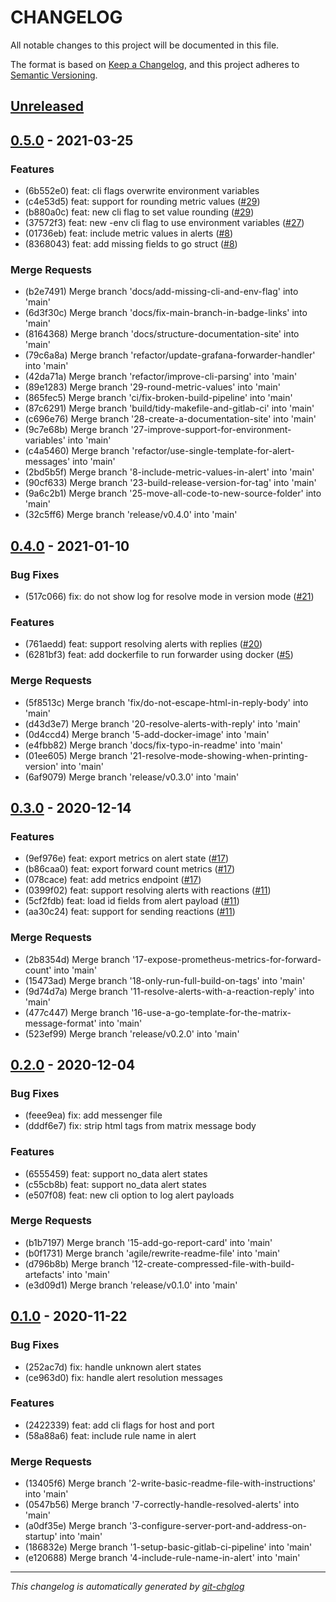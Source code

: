 # CHANGELOG

All notable changes to this project will be documented in this file.

The format is based on [Keep a Changelog], and this project adheres to [Semantic Versioning].

## [Unreleased]


## [0.5.0] - 2021-03-25
### Features
- (6b552e0) feat: cli flags overwrite environment variables
- (c4e53d5) feat: support for rounding metric values ([#29](https://gitlab.com/hectorjsmith/grafana-matrix-forwarder/issues/29))
- (b880a0c) feat: new cli flag to set value rounding ([#29](https://gitlab.com/hectorjsmith/grafana-matrix-forwarder/issues/29))
- (37572f3) feat: new -env cli flag to use environment variables ([#27](https://gitlab.com/hectorjsmith/grafana-matrix-forwarder/issues/27))
- (01736eb) feat: include metric values in alerts ([#8](https://gitlab.com/hectorjsmith/grafana-matrix-forwarder/issues/8))
- (8368043) feat: add missing fields to go struct ([#8](https://gitlab.com/hectorjsmith/grafana-matrix-forwarder/issues/8))

### Merge Requests
- (b2e7491) Merge branch 'docs/add-missing-cli-and-env-flag' into 'main'
- (6d3f30c) Merge branch 'docs/fix-main-branch-in-badge-links' into 'main'
- (8164368) Merge branch 'docs/structure-documentation-site' into 'main'
- (79c6a8a) Merge branch 'refactor/update-grafana-forwarder-handler' into 'main'
- (42da71a) Merge branch 'refactor/improve-cli-parsing' into 'main'
- (89e1283) Merge branch '29-round-metric-values' into 'main'
- (865fec5) Merge branch 'ci/fix-broken-build-pipeline' into 'main'
- (87c6291) Merge branch 'build/tidy-makefile-and-gitlab-ci' into 'main'
- (c696e76) Merge branch '28-create-a-documentation-site' into 'main'
- (9c7e68b) Merge branch '27-improve-support-for-environment-variables' into 'main'
- (c4a5460) Merge branch 'refactor/use-single-template-for-alert-messages' into 'main'
- (2bd5b5f) Merge branch '8-include-metric-values-in-alert' into 'main'
- (90cf633) Merge branch '23-build-release-version-for-tag' into 'main'
- (9a6c2b1) Merge branch '25-move-all-code-to-new-source-folder' into 'main'
- (32c5ff6) Merge branch 'release/v0.4.0' into 'main'


## [0.4.0] - 2021-01-10
### Bug Fixes
- (517c066) fix: do not show log for resolve mode in version mode ([#21](https://gitlab.com/hectorjsmith/grafana-matrix-forwarder/issues/21))

### Features
- (761aedd) feat: support resolving alerts with replies ([#20](https://gitlab.com/hectorjsmith/grafana-matrix-forwarder/issues/20))
- (6281bf3) feat: add dockerfile to run forwarder using docker ([#5](https://gitlab.com/hectorjsmith/grafana-matrix-forwarder/issues/5))

### Merge Requests
- (5f8513c) Merge branch 'fix/do-not-escape-html-in-reply-body' into 'main'
- (d43d3e7) Merge branch '20-resolve-alerts-with-reply' into 'main'
- (0d4ccd4) Merge branch '5-add-docker-image' into 'main'
- (e4fbb82) Merge branch 'docs/fix-typo-in-readme' into 'main'
- (01ee605) Merge branch '21-resolve-mode-showing-when-printing-version' into 'main'
- (6af9079) Merge branch 'release/v0.3.0' into 'main'


## [0.3.0] - 2020-12-14
### Features
- (9ef976e) feat: export metrics on alert state ([#17](https://gitlab.com/hectorjsmith/grafana-matrix-forwarder/issues/17))
- (b86caa0) feat: export forward count metrics ([#17](https://gitlab.com/hectorjsmith/grafana-matrix-forwarder/issues/17))
- (078cace) feat: add metrics endpoint ([#17](https://gitlab.com/hectorjsmith/grafana-matrix-forwarder/issues/17))
- (0399f02) feat: support resolving alerts with reactions ([#11](https://gitlab.com/hectorjsmith/grafana-matrix-forwarder/issues/11))
- (5cf2fdb) feat: load id fields from alert payload ([#11](https://gitlab.com/hectorjsmith/grafana-matrix-forwarder/issues/11))
- (aa30c24) feat: support for sending reactions ([#11](https://gitlab.com/hectorjsmith/grafana-matrix-forwarder/issues/11))

### Merge Requests
- (2b8354d) Merge branch '17-expose-prometheus-metrics-for-forward-count' into 'main'
- (15473ad) Merge branch '18-only-run-full-build-on-tags' into 'main'
- (9d74d7a) Merge branch '11-resolve-alerts-with-a-reaction-reply' into 'main'
- (477c447) Merge branch '16-use-a-go-template-for-the-matrix-message-format' into 'main'
- (523ef99) Merge branch 'release/v0.2.0' into 'main'


## [0.2.0] - 2020-12-04
### Bug Fixes
- (feee9ea) fix: add messenger file
- (dddf6e7) fix: strip html tags from matrix message body

### Features
- (6555459) feat: support no_data alert states
- (c55cb8b) feat: support no_data alert states
- (e507f08) feat: new cli option to log alert payloads

### Merge Requests
- (b1b7197) Merge branch '15-add-go-report-card' into 'main'
- (b0f1731) Merge branch 'agile/rewrite-readme-file' into 'main'
- (d796b8b) Merge branch '12-create-compressed-file-with-build-artefacts' into 'main'
- (e3d09d1) Merge branch 'release/v0.1.0' into 'main'


## [0.1.0] - 2020-11-22
### Bug Fixes
- (252ac7d) fix: handle unknown alert states
- (ce963d0) fix: handle alert resolution messages

### Features
- (2422339) feat: add cli flags for host and port
- (58a88a6) feat: include rule name in alert

### Merge Requests
- (13405f6) Merge branch '2-write-basic-readme-file-with-instructions' into 'main'
- (0547b56) Merge branch '7-correctly-handle-resolved-alerts' into 'main'
- (a0df35e) Merge branch '3-configure-server-port-and-address-on-startup' into 'main'
- (186832e) Merge branch '1-setup-basic-gitlab-ci-pipeline' into 'main'
- (e120688) Merge branch '4-include-rule-name-in-alert' into 'main'

---

*This changelog is automatically generated by [git-chglog]*

[Keep a Changelog]: https://keepachangelog.com/en/1.0.0/
[Semantic Versioning]: https://semver.org/spec/v2.0.0.html
[git-chglog]: https://github.com/git-chglog/git-chglog
[Unreleased]: https://gitlab.com/hectorjsmith/grafana-matrix-forwarder/compare/0.5.0...main
[0.5.0]: https://gitlab.com/hectorjsmith/grafana-matrix-forwarder/compare/0.4.0...0.5.0
[0.4.0]: https://gitlab.com/hectorjsmith/grafana-matrix-forwarder/compare/0.3.0...0.4.0
[0.3.0]: https://gitlab.com/hectorjsmith/grafana-matrix-forwarder/compare/0.2.0...0.3.0
[0.2.0]: https://gitlab.com/hectorjsmith/grafana-matrix-forwarder/compare/0.1.0...0.2.0
[0.1.0]: https://gitlab.com/hectorjsmith/grafana-matrix-forwarder/compare/0.0.0...0.1.0
